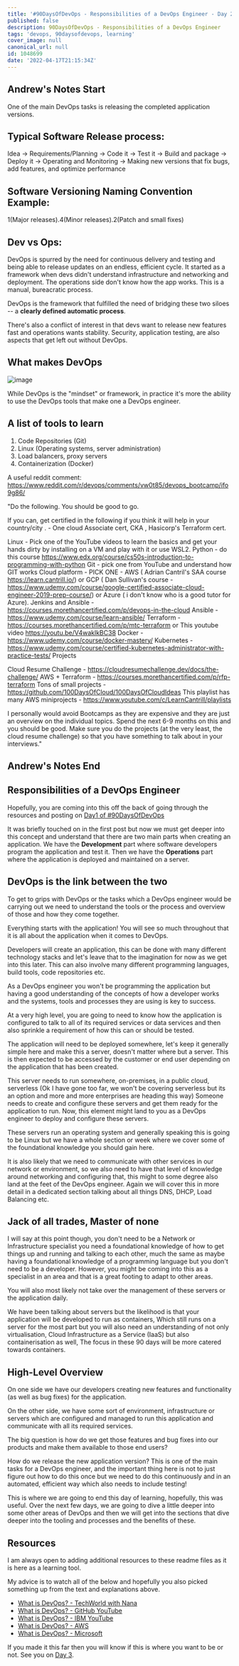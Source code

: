 ```yaml
---
title: '#90DaysOfDevOps - Responsibilities of a DevOps Engineer - Day 2'
published: false
description: 90DaysOfDevOps - Responsibilities of a DevOps Engineer
tags: 'devops, 90daysofdevops, learning'
cover_image: null
canonical_url: null
id: 1048699
date: '2022-04-17T21:15:34Z'
---
```


## Andrew's Notes Start

One of the main DevOps tasks is releasing the completed application versions.

## **Typical Software Release process:**

Idea -> Requirements/Planning -> Code it -> Test it -> Build and package -> Deploy it -> Operating and Monitoring -> Making new versions that fix bugs, add features, and optimize performance

## **Software Versioning Naming Convention Example:**

1(Major releases).4(Minor releases).2(Patch and small fixes)


## **Dev vs Ops:**

DevOps is spurred by the need for continuous delivery and testing and being able to release updates on an endless, efficient cycle. It started as a framework when devs didn't understand infrastructure and networking and deployment. The operations side don't know how the app works. This is a manual, bureacratic process. 

DevOps is the framework that fulfilled the need of bridging these two siloes -- a **clearly defined automatic process**.

There's also a conflict of interest in that devs want to release new features fast and operations wants stability. Security, application testing, are also aspects that get left out without DevOps.

## **What makes DevOps**
![image](https://github.com/user-attachments/assets/c548bf4a-492e-4ba6-8a76-e1721d501b26)

While DevOps is the "mindset" or framework, in practice it's more the ability to use the DevOps tools that make one a DevOps engineer.

## A list of tools to learn
1. Code Repositories (Git)
2. Linux (Operating systems, server administration)
3. Load balancers, proxy servers
4. Containerization (Docker)

A useful reddit comment: https://www.reddit.com/r/devops/comments/vw0t85/devops_bootcamp/ifo9g86/ 

"Do the following. You should be good to go.

If you can, get certified in the following if you think it will help in your country/city . - One cloud Associate cert, CKA , Hasicorp's Terraform cert.

Linux - Pick one of the YouTube videos to learn the basics and get your hands dirty by installing on a VM and play with it or use WSL2.
Python - do this course https://www.edx.org/course/cs50s-introduction-to-programming-with-python
Git - pick one from YouTube and understand how GIT works
Cloud platform - PICK ONE - AWS ( Adrian Cantril's SAA course https://learn.cantrill.io/) or GCP ( Dan Sullivan's course - https://www.udemy.com/course/google-certified-associate-cloud-engineer-2019-prep-course/) or Azure ( i don't know who is a good tutor for Azure).
Jenkins and Ansible - https://courses.morethancertified.com/p/devops-in-the-cloud
Ansible - https://www.udemy.com/course/learn-ansible/
Terraform - https://courses.morethancertified.com/p/mtc-terraform or This youtube video https://youtu.be/V4waklkBC38
Docker -https://www.udemy.com/course/docker-mastery/
Kubernetes - https://www.udemy.com/course/certified-kubernetes-administrator-with-practice-tests/
Projects

Cloud Resume Challenge - https://cloudresumechallenge.dev/docs/the-challenge/
AWS + Terraform - https://courses.morethancertified.com/p/rfp-terraform
Tons of small projects - https://github.com/100DaysOfCloud/100DaysOfCloudIdeas
This playlist has many AWS miniprojects - https://www.youtube.com/c/LearnCantrill/playlists
​

I personally would avoid Bootcamps as they are expensive and they are just an overview on the individual topics. Spend the next 6-9 months on this and you should be good. Make sure you do the projects (at the very least, the cloud resume challenge) so that you have something to talk about in your interviews."

## Andrew's Notes End


## Responsibilities of a DevOps Engineer

Hopefully, you are coming into this off the back of going through the resources and posting on [Day1 of #90DaysOfDevOps](day01.md)

It was briefly touched on in the first post but now we must get deeper into this concept and understand that there are two main parts when creating an application. We have the **Development** part where software developers program the application and test it. Then we have the **Operations** part where the application is deployed and maintained on a server.

## DevOps is the link between the two

To get to grips with DevOps or the tasks which a DevOps engineer would be carrying out we need to understand the tools or the process and overview of those and how they come together.

Everything starts with the application! You will see so much throughout that it is all about the application when it comes to DevOps.

Developers will create an application, this can be done with many different technology stacks and let's leave that to the imagination for now as we get into this later. This can also involve many different programming languages, build tools, code repositories etc.

As a DevOps engineer you won't be programming the application but having a good understanding of the concepts of how a developer works and the systems, tools and processes they are using is key to success.

At a very high level, you are going to need to know how the application is configured to talk to all of its required services or data services and then also sprinkle a requirement of how this can or should be tested.

The application will need to be deployed somewhere, let's keep it generally simple here and make this a server, doesn't matter where but a server. This is then expected to be accessed by the customer or end user depending on the application that has been created.

This server needs to run somewhere, on-premises, in a public cloud, serverless (Ok I have gone too far, we won't be covering serverless but its an option and more and more enterprises are heading this way) Someone needs to create and configure these servers and get them ready for the application to run. Now, this element might land to you as a DevOps engineer to deploy and configure these servers.

These servers run an operating system and generally speaking this is going to be Linux but we have a whole section or week where we cover some of the foundational knowledge you should gain here.

It is also likely that we need to communicate with other services in our network or environment, so we also need to have that level of knowledge around networking and configuring that, this might to some degree also land at the feet of the DevOps engineer. Again we will cover this in more detail in a dedicated section talking about all things DNS, DHCP, Load Balancing etc.

## Jack of all trades, Master of none

I will say at this point though, you don't need to be a Network or Infrastructure specialist you need a foundational knowledge of how to get things up and running and talking to each other, much the same as maybe having a foundational knowledge of a programming language but you don't need to be a developer. However, you might be coming into this as a specialist in an area and that is a great footing to adapt to other areas.

You will also most likely not take over the management of these servers or the application daily.

We have been talking about servers but the likelihood is that your application will be developed to run as containers, Which still runs on a server for the most part but you will also need an understanding of not only virtualisation, Cloud Infrastructure as a Service (IaaS) but also containerisation as well, The focus in these 90 days will be more catered towards containers.

## High-Level Overview

On one side we have our developers creating new features and functionality (as well as bug fixes) for the application.

On the other side, we have some sort of environment, infrastructure or servers which are configured and managed to run this application and communicate with all its required services.

The big question is how do we get those features and bug fixes into our products and make them available to those end users?

How do we release the new application version? This is one of the main tasks for a DevOps engineer, and the important thing here is not to just figure out how to do this once but we need to do this continuously and in an automated, efficient way which also needs to include testing!

This is where we are going to end this day of learning, hopefully, this was useful. Over the next few days, we are going to dive a little deeper into some other areas of DevOps and then we will get into the sections that dive deeper into the tooling and processes and the benefits of these.

## Resources

I am always open to adding additional resources to these readme files as it is here as a learning tool.

My advice is to watch all of the below and hopefully you also picked something up from the text and explanations above.

- [What is DevOps? - TechWorld with Nana](https://www.youtube.com/watch?v=0yWAtQ6wYNM)
- [What is DevOps? - GitHub YouTube](https://www.youtube.com/watch?v=kBV8gPVZNEE)
- [What is DevOps? - IBM YouTube](https://www.youtube.com/watch?v=UbtB4sMaaNM)
- [What is DevOps? - AWS](https://aws.amazon.com/devops/what-is-devops/)
- [What is DevOps? - Microsoft](https://docs.microsoft.com/en-us/devops/what-is-devops)

If you made it this far then you will know if this is where you want to be or not. See you on [Day 3](day03.md).
